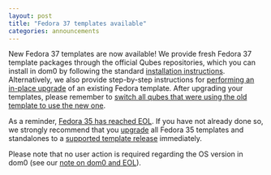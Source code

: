 ```yaml
---
layout: post
title: "Fedora 37 templates available"
categories: announcements
---
```


New Fedora 37 templates are now available! We provide fresh Fedora 37 template packages through the official Qubes repositories, which you can install in dom0 by following the standard [installation instructions](/doc/templates/fedora/#installing). Alternatively, we also provide step-by-step instructions for [performing an in-place upgrade](/doc/templates/fedora/in-place-upgrade/) of an existing Fedora template. After upgrading your templates, please remember to [switch all qubes that were using the old template to use the new one](/doc/templates/#switching).

As a reminder, [Fedora 35 has reached EOL](/news/2022/12/08/fedora-35-reaches-eol-on-2022-12-13/). If you have not already done so, we strongly recommend that you [upgrade](/doc/templates/fedora/#upgrading) all Fedora 35
templates and standalones to a [supported template release](/doc/supported-releases/#templates) immediately.

Please note that no user action is required regarding the OS version in dom0 (see our [note on dom0 and EOL](/doc/supported-releases/#note-on-dom0-and-eol)).
